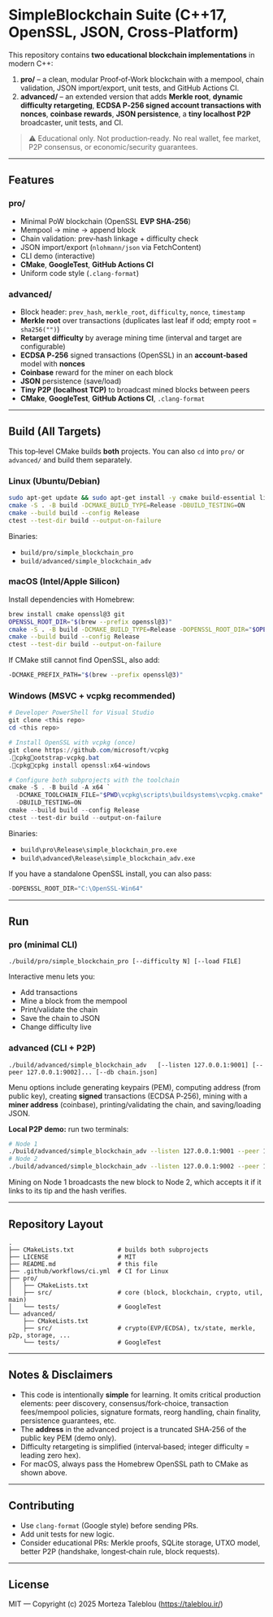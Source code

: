 # SimpleBlockchain Suite (C++17, OpenSSL, JSON, Cross‑Platform)

This repository contains **two educational blockchain implementations** in modern C++:

1. **pro/** – a clean, modular Proof‑of‑Work blockchain with a mempool, chain validation, JSON import/export, unit tests, and GitHub Actions CI.
2. **advanced/** – an extended version that adds **Merkle root**, **dynamic difficulty retargeting**, **ECDSA P‑256 signed account transactions with nonces**, **coinbase rewards**, **JSON persistence**, a **tiny localhost P2P** broadcaster, unit tests, and CI.

> ⚠️ Educational only. Not production‑ready. No real wallet, fee market, P2P consensus, or economic/security guarantees.

---

## Features

### pro/
- Minimal PoW blockchain (OpenSSL **EVP SHA‑256**)
- Mempool → mine → append block
- Chain validation: prev‑hash linkage + difficulty check
- JSON import/export (`nlohmann/json` via FetchContent)
- CLI demo (interactive)
- **CMake**, **GoogleTest**, **GitHub Actions CI**
- Uniform code style (`.clang-format`)

### advanced/
- Block header: `prev_hash`, `merkle_root`, `difficulty`, `nonce`, `timestamp`
- **Merkle root** over transactions (duplicates last leaf if odd; empty root = `sha256("")`)
- **Retarget difficulty** by average mining time (interval and target are configurable)
- **ECDSA P‑256** signed transactions (OpenSSL) in an **account‑based** model with **nonces**
- **Coinbase** reward for the miner on each block
- **JSON** persistence (save/load)
- **Tiny P2P (localhost TCP)** to broadcast mined blocks between peers
- **CMake**, **GoogleTest**, **GitHub Actions CI**, `.clang-format`

---

## Build (All Targets)

This top‑level CMake builds **both** projects. You can also `cd` into `pro/` or `advanced/` and build them separately.

### Linux (Ubuntu/Debian)
```bash
sudo apt-get update && sudo apt-get install -y cmake build-essential libssl-dev git
cmake -S . -B build -DCMAKE_BUILD_TYPE=Release -DBUILD_TESTING=ON
cmake --build build --config Release
ctest --test-dir build --output-on-failure
```
Binaries:
- `build/pro/simple_blockchain_pro`
- `build/advanced/simple_blockchain_adv`

### macOS (Intel/Apple Silicon)
Install dependencies with Homebrew:
```bash
brew install cmake openssl@3 git
OPENSSL_ROOT_DIR="$(brew --prefix openssl@3)"
cmake -S . -B build -DCMAKE_BUILD_TYPE=Release -DOPENSSL_ROOT_DIR="$OPENSSL_ROOT_DIR" -DBUILD_TESTING=ON
cmake --build build --config Release
ctest --test-dir build --output-on-failure
```
If CMake still cannot find OpenSSL, also add:
```bash
-DCMAKE_PREFIX_PATH="$(brew --prefix openssl@3)"
```

### Windows (MSVC + vcpkg recommended)
```powershell
# Developer PowerShell for Visual Studio
git clone <this repo>
cd <this repo>

# Install OpenSSL with vcpkg (once)
git clone https://github.com/microsoft/vcpkg
.cpkgootstrap-vcpkg.bat
.cpkgcpkg install openssl:x64-windows

# Configure both subprojects with the toolchain
cmake -S . -B build -A x64 `
  -DCMAKE_TOOLCHAIN_FILE="$PWD\vcpkg\scripts\buildsystems\vcpkg.cmake" `
  -DBUILD_TESTING=ON
cmake --build build --config Release
ctest --test-dir build --output-on-failure
```
Binaries:
- `build\pro\Release\simple_blockchain_pro.exe`
- `build\advanced\Release\simple_blockchain_adv.exe`

If you have a standalone OpenSSL install, you can also pass:
```powershell
-DOPENSSL_ROOT_DIR="C:\OpenSSL-Win64"
```

---

## Run

### pro (minimal CLI)
```
./build/pro/simple_blockchain_pro [--difficulty N] [--load FILE]
```
Interactive menu lets you:
- Add transactions
- Mine a block from the mempool
- Print/validate the chain
- Save the chain to JSON
- Change difficulty live

### advanced (CLI + P2P)
```
./build/advanced/simple_blockchain_adv   [--listen 127.0.0.1:9001] [--peer 127.0.0.1:9002]... [--db chain.json]
```
Menu options include generating keypairs (PEM), computing address (from public key), creating **signed** transactions (ECDSA P‑256), mining with a **miner address** (coinbase), printing/validating the chain, and saving/loading JSON.

**Local P2P demo:** run two terminals:
```bash
# Node 1
./build/advanced/simple_blockchain_adv --listen 127.0.0.1:9001 --peer 127.0.0.1:9002 --db chain1.json
# Node 2
./build/advanced/simple_blockchain_adv --listen 127.0.0.1:9002 --peer 127.0.0.1:9001 --db chain2.json
```
Mining on Node 1 broadcasts the new block to Node 2, which accepts it if it links to its tip and the hash verifies.

---

## Repository Layout
```
.
├── CMakeLists.txt            # builds both subprojects
├── LICENSE                   # MIT
├── README.md                 # this file
├── .github/workflows/ci.yml  # CI for Linux
├── pro/
│   ├── CMakeLists.txt
│   ├── src/                  # core (block, blockchain, crypto, util, main)
│   └── tests/                # GoogleTest
└── advanced/
    ├── CMakeLists.txt
    ├── src/                  # crypto(EVP/ECDSA), tx/state, merkle, p2p, storage, ...
    └── tests/                # GoogleTest
```

---

## Notes & Disclaimers
- This code is intentionally **simple** for learning. It omits critical production elements:
  peer discovery, consensus/fork-choice, transaction fees/mempool policies, signature formats,
  reorg handling, chain finality, persistence guarantees, etc.
- The **address** in the advanced project is a truncated SHA‑256 of the public key PEM (demo only).
- Difficulty retargeting is simplified (interval‑based; integer difficulty = leading zero hex).
- For macOS, always pass the Homebrew OpenSSL path to CMake as shown above.

---

## Contributing
- Use `clang-format` (Google style) before sending PRs.
- Add unit tests for new logic.
- Consider educational PRs: Merkle proofs, SQLite storage, UTXO model, better P2P (handshake, longest‑chain rule, block requests).

---

## License
MIT — Copyright (c) 2025 Morteza Taleblou (https://taleblou.ir/)
